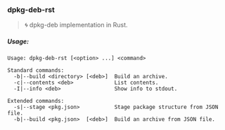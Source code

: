 ### dpkg-deb-rst
> :cyclone: dpkg-deb implementation in Rust.

<!--[![Build Status](https://travis-ci.org/stpettersens/dpkg-deb-rst.png?branch=master)](https://travis-ci.org/stpettersens/dpkg-deb-rst)
[![Build status](https://ci.appveyor.com/api/projects/status/cromct4qxt10o5yb?svg=true)](https://ci.appveyor.com/project/stpettersens/dpkg-deb-js)
-->
<!-- TODO -->

##### Usage:

```
Usage: dpkg-deb-rst [<option> ...] <command>

Standard commands:
  -b|--build <directory> [<deb>]  Build an archive.
  -c|--contents <deb>             List contents.
  -I|--info <deb>                 Show info to stdout.

Extended commands:
  -s|--stage <pkg.json>           Stage package structure from JSON file.
  -b|--build <pkg.json>  [<deb>]  Build an archive from JSON file.
